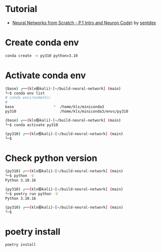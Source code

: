 # Tutorial
  - [Neural Networks from Scratch - P.1 Intro and Neuron Code)](https://youtu.be/Wo5dMEP_BbI?list=PLQVvvaa0QuDcjD5BAw2DxE6OF2tius3V3) by [sentdex](https://www.youtube.com/@sentdex)

# Create conda env

```bash
conda create -n py310 python=3.10
```

# Activate conda env

```bash
(base) ┌──(klx㉿kali)-[~/build-neural-network] (main)
└─$ conda env list
# conda environments:
#
base                  *  /home/klx/miniconda3
py310                    /home/klx/miniconda3/envs/py310

(base) ┌──(klx㉿kali)-[~/build-neural-network] (main)
└─$ conda activate py310

(py310) ┌──(klx㉿kali)-[~/build-neural-network] (main)
└─$
```

# Check python version

```bash
(py310) ┌──(klx㉿kali)-[~/build-neural-network] (main)
└─$ python -V                
Python 3.10.16

(py310) ┌──(klx㉿kali)-[~/build-neural-network] (main)
└─$ poetry run python -V     
Python 3.10.16

(py310) ┌──(klx㉿kali)-[~/build-neural-network] (main)
└─$ 
```

# poetry install

```bash
poetry install
```